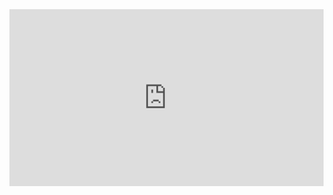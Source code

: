 <iframe width="560" height="315" src="https://www.youtube.com/embed/I9uVg-feZoM" title="YouTube video player" frameborder="0" allow="accelerometer; autoplay; clipboard-write; encrypted-media; gyroscope; picture-in-picture" allowfullscreen></iframe>

